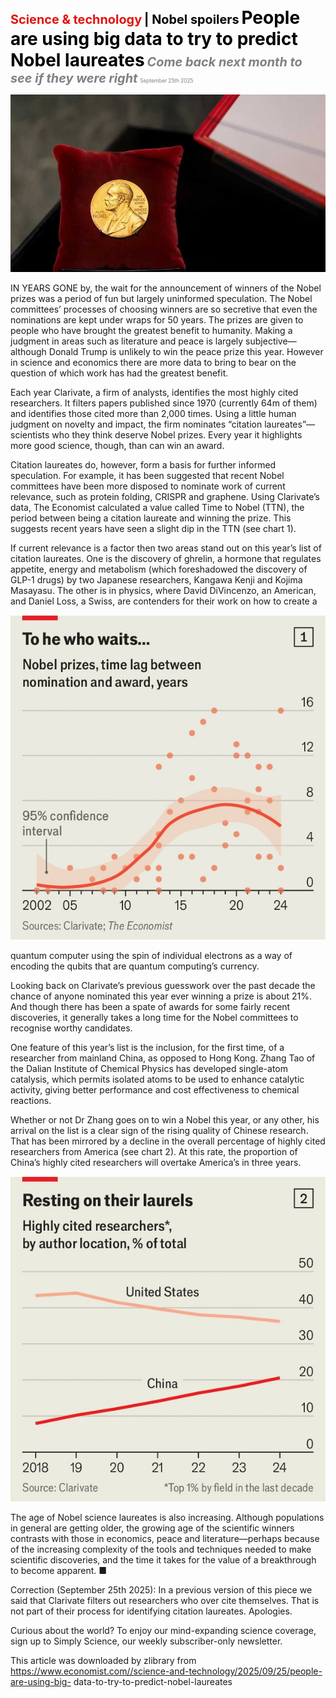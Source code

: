 <span style="color:#E3120B; font-size:14.9pt; font-weight:bold;">Science & technology</span> <span style="color:#000000; font-size:14.9pt; font-weight:bold;">| Nobel spoilers</span>
<span style="color:#000000; font-size:21.0pt; font-weight:bold;">People are using big data to try to predict Nobel laureates</span>
<span style="color:#808080; font-size:14.9pt; font-weight:bold; font-style:italic;">Come back next month to see if they were right</span>
<span style="color:#808080; font-size:6.2pt;">September 25th 2025</span>

![](../images/064_People_are_using_big_data_to_try_to_predict_Nobel_laureates/p0272_img01.jpeg)

IN YEARS GONE by, the wait for the announcement of winners of the Nobel prizes was a period of fun but largely uninformed speculation. The Nobel committees’ processes of choosing winners are so secretive that even the nominations are kept under wraps for 50 years. The prizes are given to people who have brought the greatest benefit to humanity. Making a judgment in areas such as literature and peace is largely subjective—although Donald Trump is unlikely to win the peace prize this year. However in science and economics there are more data to bring to bear on the question of which work has had the greatest benefit.

Each year Clarivate, a firm of analysts, identifies the most highly cited researchers. It filters papers published since 1970 (currently 64m of them) and identifies those cited more than 2,000 times. Using a little human judgment on novelty and impact, the firm nominates “citation laureates”— scientists who they think deserve Nobel prizes. Every year it highlights more good science, though, than can win an award.

Citation laureates do, however, form a basis for further informed speculation. For example, it has been suggested that recent Nobel committees have been more disposed to nominate work of current relevance, such as protein folding, CRISPR and graphene.  Using Clarivate’s data, The Economist calculated a value called Time to Nobel (TTN), the period between being a citation laureate and winning the prize. This suggests recent years have seen a slight dip in the TTN (see chart 1).

If current relevance is a factor then two areas stand out on this year’s list of citation laureates. One is the discovery of ghrelin, a hormone that regulates appetite, energy and metabolism (which foreshadowed the discovery of GLP-1 drugs) by two Japanese researchers, Kangawa Kenji and Kojima Masayasu. The other is in physics, where David DiVincenzo, an American, and Daniel Loss, a Swiss, are contenders for their work on how to create a

![](../images/064_People_are_using_big_data_to_try_to_predict_Nobel_laureates/p0273_img01.jpeg)

quantum computer using the spin of individual electrons as a way of encoding the qubits that are quantum computing’s currency.

Looking back on Clarivate’s previous guesswork over the past decade the chance of anyone nominated this year ever winning a prize is about 21%. And though there has been a spate of awards for some fairly recent discoveries, it generally takes a long time for the Nobel committees to recognise worthy candidates.

One feature of this year’s list is the inclusion, for the first time, of a researcher from mainland China, as opposed to Hong Kong. Zhang Tao of the Dalian Institute of Chemical Physics has developed single-atom catalysis, which permits isolated atoms to be used to enhance catalytic activity, giving better performance and cost effectiveness to chemical reactions.

Whether or not Dr Zhang goes on to win a Nobel this year, or any other, his arrival on the list is a clear sign of the rising quality of Chinese research. That has been mirrored by a decline in the overall percentage of highly cited researchers from America (see chart 2). At this rate, the proportion of China’s highly cited researchers will overtake America’s in three years.

![](../images/064_People_are_using_big_data_to_try_to_predict_Nobel_laureates/p0274_img01.jpeg)

The age of Nobel science laureates is also increasing. Although populations in general are getting older, the growing age of the scientific winners contrasts with those in economics, peace and literature—perhaps because of the increasing complexity of the tools and techniques needed to make scientific discoveries, and the time it takes for the value of a breakthrough to become apparent. ■

Correction (September 25th 2025): In a previous version of this piece we said that Clarivate filters out researchers who over cite themselves. That is not part of their process for identifying citation laureates. Apologies.

Curious about the world? To enjoy our mind-expanding science coverage, sign up to Simply Science, our weekly subscriber-only newsletter.

This article was downloaded by zlibrary from https://www.economist.com//science-and-technology/2025/09/25/people-are-using-big- data-to-try-to-predict-nobel-laureates